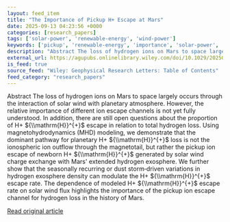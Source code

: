 ```yaml
---
layout: feed_item
title: "The Importance of Pickup H+ Escape at Mars"
date: 2025-09-13 04:23:56 +0000
categories: [research_papers]
tags: ['solar-power', 'renewable-energy', 'wind-power']
keywords: ['pickup', 'renewable-energy', 'importance', 'solar-power', 'wind-power', 'escape']
description: "Abstract The loss of hydrogen ions on Mars to space largely occurs through the interaction of solar wind with planetary atmosphere"
external_url: https://agupubs.onlinelibrary.wiley.com/doi/10.1029/2025GL117053?af=R
is_feed: true
source_feed: "Wiley: Geophysical Research Letters: Table of Contents"
feed_category: "research_papers"
---
```


Abstract The loss of hydrogen ions on Mars to space largely occurs through the interaction of solar wind with planetary atmosphere. However, the relative importance of different ion escape channels is not yet fully understood. In addition, there are still open questions about the proportion of H+ ${\\mathrm{H}}^{+}$ escape in relation to total hydrogen loss. Using magnetohydrodynamics (MHD) modeling, we demonstrate that the dominant pathway for planetary H+ ${\\mathrm{H}}^{+}$ loss is not the ionospheric ion outflow through the magnetotail, but rather the pickup ion escape of newborn H+ ${\\mathrm{H}}^{+}$ generated by solar wind charge exchange with Mars' extended hydrogen exosphere. We further show that the seasonally recurring or dust storm‐driven variations in hydrogen exosphere density can modulate the H+ ${\\mathrm{H}}^{+}$ escape rate. The dependence of modeled H+ ${\\mathrm{H}}^{+}$ escape rate on solar wind flux highlights the importance of the pickup ion escape channel for hydrogen loss in the history of Mars.

[Read original article](https://agupubs.onlinelibrary.wiley.com/doi/10.1029/2025GL117053?af=R)
